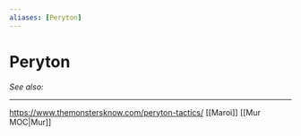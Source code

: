 ```yaml
---
aliases: [Peryton]
---
```

# Peryton
*See also:* 
___
https://www.themonstersknow.com/peryton-tactics/
[[Maroi]]
[[Mur MOC|Mur]]